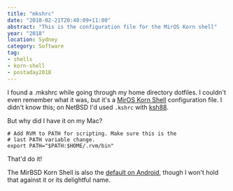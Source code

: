 ```yaml
---
title: "mkshrc"
date: "2018-02-21T20:40:09+11:00"
abstract: "This is the configuration file for the MirOS Korn shell"
year: "2018"
location: Sydney
category: Software
tag:
- shells
- korn-shell
- postaday2018
---
```

I found a .mkshrc while going through my home directory dotfiles. I couldn't even remember what it was, but it's a [MirOS Korn Shell] configuration file. I didn't know this; on NetBSD I'd used `.kshrc` with [ksh88].

But why did I have it on my Mac?

    # Add RVM to PATH for scripting. Make sure this is the 
    # last PATH variable change.
    export PATH="$PATH:$HOME/.rvm/bin"

That'd do it!

The MirBSD Korn Shell is also the [default on Android], though I won't hold that against it or its delightful name.

[ksh88]: http://netbsd.gw.com/cgi-bin/man-cgi?ksh+.i386
[MirOS Korn Shell]: https://www.mirbsd.org/mksh.htm
[default on Android]: http://www.all-things-android.com/content/mirbsd-korn-shell-android-shell

